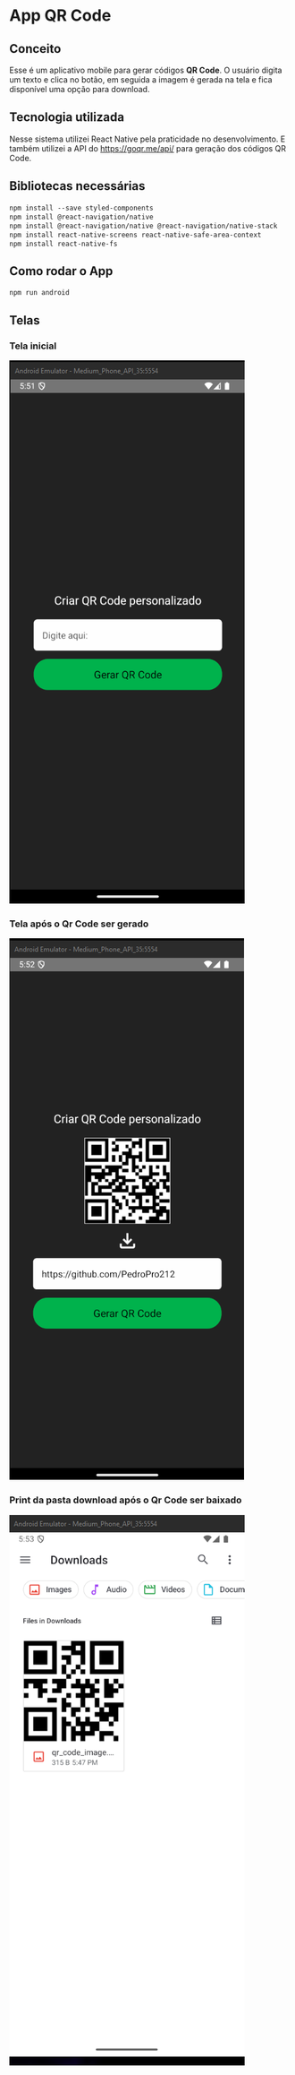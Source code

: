 # App QR Code

## Conceito
Esse é um aplicativo mobile para gerar códigos **QR Code**. O usuário digita um texto e clica no botão, em seguida a imagem é gerada na tela e fica disponível uma opção para download.

## Tecnologia utilizada
Nesse sistema utilizei React Native pela praticidade no desenvolvimento. E também utilizei a API do https://goqr.me/api/ para geração dos códigos QR Code.

## Bibliotecas necessárias
    npm install --save styled-components
    npm install @react-navigation/native
    npm install @react-navigation/native @react-navigation/native-stack
    npm install react-native-screens react-native-safe-area-context
    npm install react-native-fs

## Como rodar o App
    npm run android

## Telas
### Tela inicial
![](srcReadme/1.png)  

### Tela após o Qr Code ser gerado
![](srcReadme/2.png)  

### Print da pasta download após o Qr Code ser baixado
![](srcReadme/3.png)  